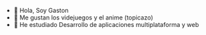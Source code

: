- 👋 Hola, Soy Gaston
- 👀 Me gustan los videjuegos y el anime (topicazo)
- 🌱 He estudiado Desarrollo de aplicaciones multiplataforma y web

<!---
GastonTH/GastonTH is a ✨ special ✨ repository because its `README.md` (this file) appears on your GitHub profile.
You can click the Preview link to take a look at your changes.
--->
